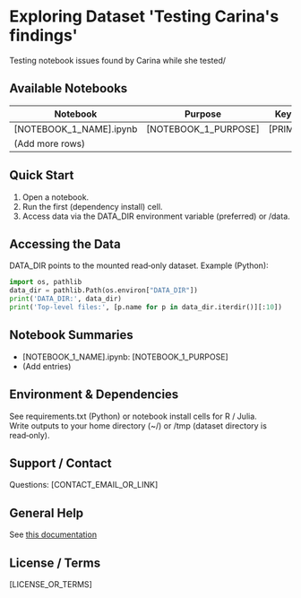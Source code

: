 <!-- DATASET_USER_README_PLACEHOLDER: Replace all bracketed placeholders then delete this comment block. -->

# Exploring Dataset 'Testing Carina's findings'

Testing notebook issues found by Carina while she tested/

## Available Notebooks
| Notebook | Purpose | Key Libraries |
| -------- | ------- | ------------- |
| [NOTEBOOK_1_NAME].ipynb | [NOTEBOOK_1_PURPOSE] | [PRIMARY_LIBS] |
| (Add more rows) |  |  |

## Quick Start
1. Open a notebook.
2. Run the first (dependency install) cell.
3. Access data via the DATA_DIR environment variable (preferred) or /data.

## Accessing the Data
DATA_DIR points to the mounted read‑only dataset. Example (Python):
```python
import os, pathlib
data_dir = pathlib.Path(os.environ["DATA_DIR"])
print('DATA_DIR:', data_dir)
print('Top-level files:', [p.name for p in data_dir.iterdir()][:10])
```

## Notebook Summaries
- [NOTEBOOK_1_NAME].ipynb: [NOTEBOOK_1_PURPOSE]
- (Add entries)

## Environment & Dependencies
See requirements.txt (Python) or notebook install cells for R / Julia.  
Write outputs to your home directory (~/) or /tmp (dataset directory is read‑only).

## Support / Contact
Questions: [CONTACT_EMAIL_OR_LINK]

## General Help
See [this documentation](https://dev.msdlive.org/dataset-notebooks) 

## License / Terms
[LICENSE_OR_TERMS]
